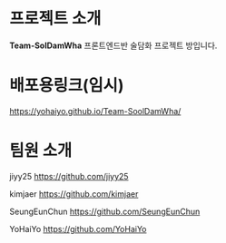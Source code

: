 # 프로젝트 소개
**Team-SolDamWha**
프론트엔드반 술담화 프로젝트 방입니다.

# 배포용링크(임시)
https://yohaiyo.github.io/Team-SoolDamWha/

# 팀원 소개

jiyy25
https://github.com/jiyy25

kimjaer
https://github.com/kimjaer

SeungEunChun
https://github.com/SeungEunChun

YoHaiYo
https://github.com/YoHaiYo

